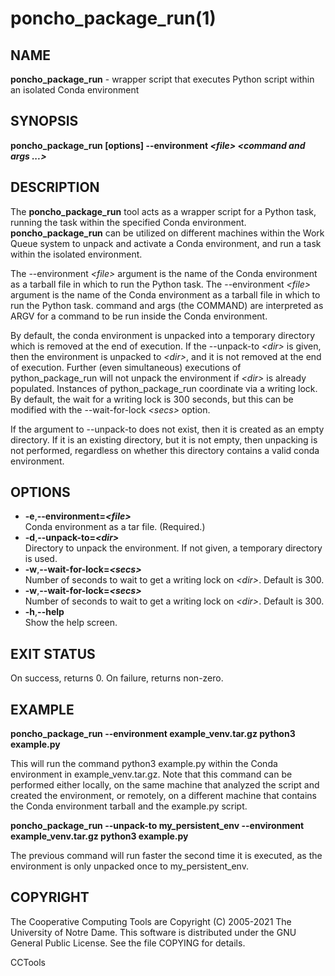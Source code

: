 






















# poncho_package_run(1)

## NAME

**poncho_package_run** - wrapper script that executes Python script within an isolated Conda environment

## SYNOPSIS

**poncho_package_run [options] --environment _&lt;file&gt;_ _&lt;command and args ...&gt;_**

## DESCRIPTION

The **poncho_package_run** tool acts as a wrapper script for a Python task, running the task within the specified Conda environment. **poncho_package_run** can be utilized on different machines within the Work Queue system to unpack and activate a Conda environment, and run a task within the isolated environment.

The --environment _&lt;file&gt;_ argument is the name of the Conda environment as a tarball file in which to run the Python task.
The --environment _&lt;file&gt;_ argument is the name of the Conda environment as a tarball file in which to run the Python task.
command and args (the COMMAND) are interpreted as ARGV for a command to be run inside the Conda environment.

By default, the conda environment is unpacked into a temporary directory which is removed at the end of execution. If the --unpack-to _&lt;dir&gt;_ is given, then the environment is unpacked to _&lt;dir&gt;_, and it is not removed at the end of execution. Further (even simultaneous) executions of python_package_run will not unpack the environment if _&lt;dir&gt;_ is already populated. Instances of python_package_run coordinate via a writing lock. By default, the wait for a writing lock is 300 seconds, but this can be modified with the --wait-for-lock _&lt;secs&gt;_ option.

If the argument to --unpack-to does not exist, then it is created as an empty directory. If it is an existing directory, but it is not empty, then unpacking is not performed, regardless on whether this directory contains a valid conda environment.


## OPTIONS 


- **-e**,**--environment=_&lt;file&gt;_**<br />   Conda environment as a tar file. (Required.)
- **-d**,**--unpack-to=_&lt;dir&gt;_**<br />      Directory to unpack the environment. If not given, a temporary directory is used.
- **-w**,**--wait-for-lock=_&lt;secs&gt;_**<br /> Number of seconds to wait to get a writing lock on _&lt;dir&gt;_. Default is 300.
- **-w**,**--wait-for-lock=_&lt;secs&gt;_**<br /> Number of seconds to wait to get a writing lock on _&lt;dir&gt;_. Default is 300.
- **-h**,**--help**<br />                Show the help screen.

## EXIT STATUS

On success, returns 0. On failure, returns non-zero.

## EXAMPLE

**poncho_package_run --environment example_venv.tar.gz python3 example.py**

This will run the command python3 example.py within the Conda environment in example_venv.tar.gz. Note that this command can be performed either locally, on the same machine that analyzed the script and created the environment, or remotely, on a different machine that contains the Conda environment tarball and the example.py script.

**poncho_package_run --unpack-to my_persistent_env --environment example_venv.tar.gz python3 example.py**

The previous command will run faster the second time it is executed, as the environment is only unpacked once to my_persistent_env.


## COPYRIGHT

The Cooperative Computing Tools are Copyright (C) 2005-2021 The University of Notre Dame.  This software is distributed under the GNU General Public License.  See the file COPYING for details.

CCTools
